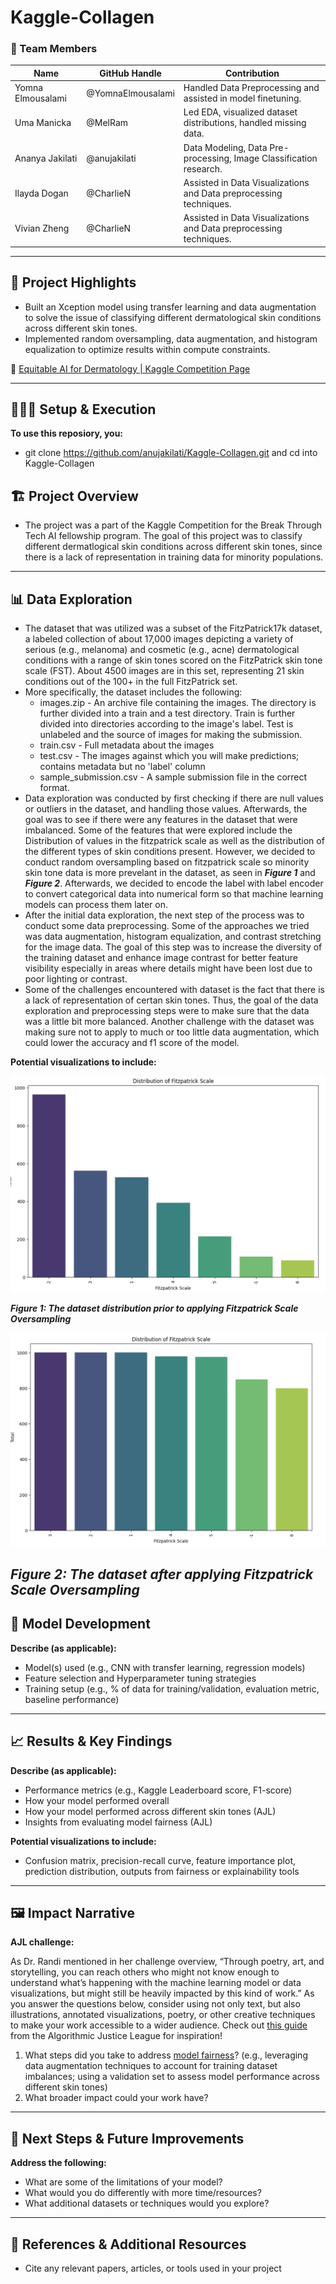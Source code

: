 # Kaggle-Collagen

### **👥 Team Members**

| Name | GitHub Handle | Contribution |
| ----- | ----- | ----- |
| Yomna Elmousalami | @YomnaElmousalami | Handled Data Preprocessing and assisted in model finetuning. |
| Uma Manicka | @MelRam | Led EDA, visualized dataset distributions, handled missing data. |
| Ananya Jakilati | @anujakilati | Data Modeling, Data Pre-processing, Image Classification research. |
| Ilayda Dogan | @CharlieN | Assisted in Data Visualizations and Data preprocessing techniques.|
| Vivian Zheng | @CharlieN | Assisted in Data Visualizations and Data preprocessing techniques. |

---

## **🎯 Project Highlights**

* Built an Xception model using transfer learning and data augmentation to solve the issue of classifying different dermatological skin conditions across different skin tones.
* Implemented random oversampling, data augmentation, and histogram equalization to optimize results within compute constraints.

🔗 [Equitable AI for Dermatology | Kaggle Competition Page](https://www.kaggle.com/competitions/bttai-ajl-2025/overview)

---

## **👩🏽‍💻 Setup & Execution**

**To use this reposiory, you:**
- git clone https://github.com/anujakilati/Kaggle-Collagen.git and cd into Kaggle-Collagen

## **🏗️ Project Overview**

* The project was a part of the Kaggle Competition for the Break Through Tech AI fellowship program. The goal of this project was to classify different dermatlogical skin conditions across different skin tones, since there is a lack of representation in training data for minority populations. 

---

## **📊 Data Exploration**

* The dataset that was utilized was a subset of the FitzPatrick17k dataset, a labeled collection of about 17,000 images depicting a variety of serious (e.g., melanoma) and cosmetic (e.g., acne) dermatological conditions with a range of skin tones scored on the FitzPatrick skin tone scale (FST). About 4500 images are in this set, representing 21 skin conditions out of the 100+ in the full FitzPatrick set.
* More specifically, the dataset includes the following:
  - images.zip - An archive file containing the images. The directory is further divided into a train and a test directory. Train is further divided into directories according to the image's label. Test is unlabeled and the source of images for making the submission.
  - train.csv - Full metadata about the images
  - test.csv - The images against which you will make predictions; contains metadata but no 'label' column
  - sample_submission.csv - A sample submission file in the correct format.
* Data exploration was conducted by first checking if there are null values or outliers in the dataset, and handling those values. Afterwards, the goal was to see if there were any features in the dataset that were imbalanced. Some of the features that were explored include the Distribution of values in the fitzpatrick scale as well as the distribution of the different types of skin conditions present. However, we decided to conduct random oversampling based on fitzpatrick scale so minority skin tone data is more prevelant in the dataset, as seen in ***Figure 1*** and ***Figure 2***. Afterwards, we decided to encode the label with label encoder to convert categorical data into numerical form so that machine learning models can process them later on.
* After the initial data exploration, the next step of the process was to conduct some data preprocessing. Some of the approaches we tried was data augmentation, histogram equalization, and contrast stretching for the image data. The goal of this step was to increase the diversity of the training dataset and enhance image contrast for better feature visibility especially in areas where details might have been lost due to poor lighting or contrast.
* Some of the challenges encountered with dataset is the fact that there is a lack of representation of certan skin tones. Thus, the goal of the data exploration and preprocessing steps were to make sure that the data was a little bit more balanced. Another challenge with the dataset was making sure not to apply to much or too little data augmentation, which could lower the accuracy and f1 score of the model. 

**Potential visualizations to include:**

![Before Oversampling with Fitzpatrick Scale](Visualizations/before_fitzpatrick_scale_oversampling.png)

***Figure 1: The dataset distribution prior to applying Fitzpatrick Scale Oversampling***

![After Oversampling with Fitzpatrick Scale](Visualizations/after_oversampling_fitzpatrick_scale.png)

***Figure 2: The dataset after applying Fitzpatrick Scale Oversampling***
---

## **🧠 Model Development**

**Describe (as applicable):**

* Model(s) used (e.g., CNN with transfer learning, regression models)
* Feature selection and Hyperparameter tuning strategies
* Training setup (e.g., % of data for training/validation, evaluation metric, baseline performance)

---

## **📈 Results & Key Findings**

**Describe (as applicable):**

* Performance metrics (e.g., Kaggle Leaderboard score, F1-score)
* How your model performed overall
* How your model performed across different skin tones (AJL)
* Insights from evaluating model fairness (AJL)

**Potential visualizations to include:**

* Confusion matrix, precision-recall curve, feature importance plot, prediction distribution, outputs from fairness or explainability tools

---

## **🖼️ Impact Narrative**

**AJL challenge:**

As Dr. Randi mentioned in her challenge overview, “Through poetry, art, and storytelling, you can reach others who might not know enough to understand what’s happening with the machine learning model or data visualizations, but might still be heavily impacted by this kind of work.”
As you answer the questions below, consider using not only text, but also illustrations, annotated visualizations, poetry, or other creative techniques to make your work accessible to a wider audience.
Check out [this guide](https://drive.google.com/file/d/1kYKaVNR\_l7Abx2kebs3AdDi6TlPviC3q/view) from the Algorithmic Justice League for inspiration!

1. What steps did you take to address [model fairness](https://haas.berkeley.edu/wp-content/uploads/What-is-fairness_-EGAL2.pdf)? (e.g., leveraging data augmentation techniques to account for training dataset imbalances; using a validation set to assess model performance across different skin tones)
2. What broader impact could your work have?

---

## **🚀 Next Steps & Future Improvements**

**Address the following:**

* What are some of the limitations of your model?
* What would you do differently with more time/resources?
* What additional datasets or techniques would you explore?

---

## **📄 References & Additional Resources**

* Cite any relevant papers, articles, or tools used in your project


